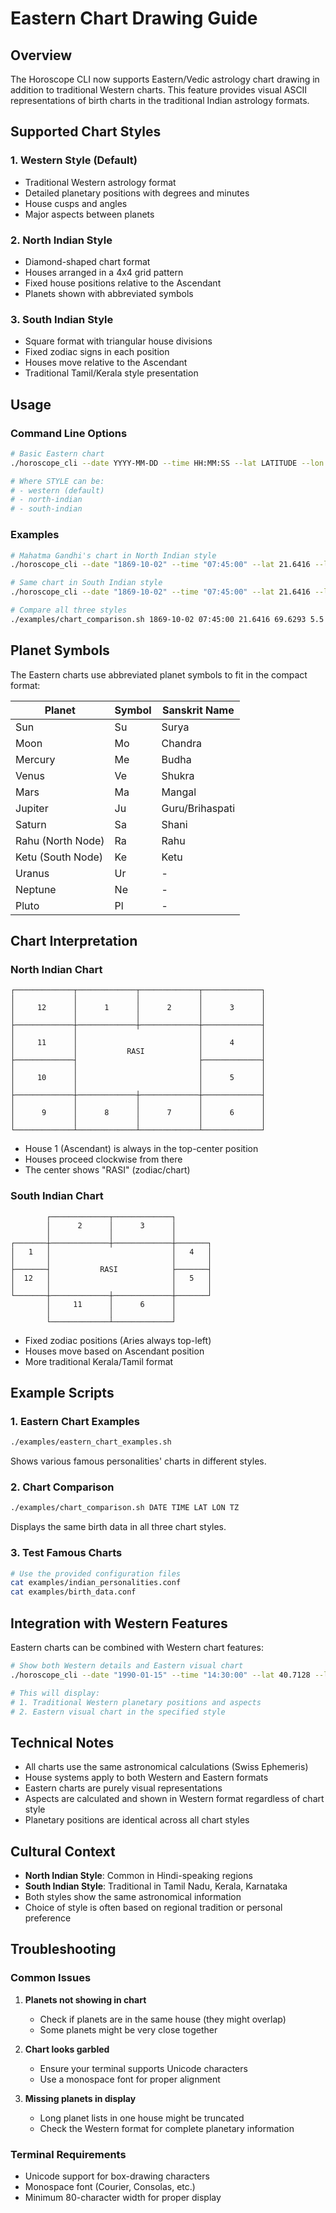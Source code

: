 # Eastern Chart Drawing Guide

## Overview

The Horoscope CLI now supports Eastern/Vedic astrology chart drawing in addition to traditional Western charts. This feature provides visual ASCII representations of birth charts in the traditional Indian astrology formats.

## Supported Chart Styles

### 1. Western Style (Default)
- Traditional Western astrology format
- Detailed planetary positions with degrees and minutes
- House cusps and angles
- Major aspects between planets

### 2. North Indian Style
- Diamond-shaped chart format
- Houses arranged in a 4x4 grid pattern
- Fixed house positions relative to the Ascendant
- Planets shown with abbreviated symbols

### 3. South Indian Style
- Square format with triangular house divisions
- Fixed zodiac signs in each position
- Houses move relative to the Ascendant
- Traditional Tamil/Kerala style presentation

## Usage

### Command Line Options

```bash
# Basic Eastern chart
./horoscope_cli --date YYYY-MM-DD --time HH:MM:SS --lat LATITUDE --lon LONGITUDE --timezone OFFSET --chart-style STYLE

# Where STYLE can be:
# - western (default)
# - north-indian
# - south-indian
```

### Examples

```bash
# Mahatma Gandhi's chart in North Indian style
./horoscope_cli --date "1869-10-02" --time "07:45:00" --lat 21.6416 --lon 69.6293 --timezone 5.5 --chart-style north-indian

# Same chart in South Indian style
./horoscope_cli --date "1869-10-02" --time "07:45:00" --lat 21.6416 --lon 69.6293 --timezone 5.5 --chart-style south-indian

# Compare all three styles
./examples/chart_comparison.sh 1869-10-02 07:45:00 21.6416 69.6293 5.5
```

## Planet Symbols

The Eastern charts use abbreviated planet symbols to fit in the compact format:

| Planet | Symbol | Sanskrit Name |
|--------|--------|---------------|
| Sun | Su | Surya |
| Moon | Mo | Chandra |
| Mercury | Me | Budha |
| Venus | Ve | Shukra |
| Mars | Ma | Mangal |
| Jupiter | Ju | Guru/Brihaspati |
| Saturn | Sa | Shani |
| Rahu (North Node) | Ra | Rahu |
| Ketu (South Node) | Ke | Ketu |
| Uranus | Ur | - |
| Neptune | Ne | - |
| Pluto | Pl | - |

## Chart Interpretation

### North Indian Chart
```
┌─────────────┬─────────────┬─────────────┬─────────────┐
│             │             │             │             │
│     12      │      1      │      2      │      3      │
│             │             │             │             │
├─────────────┼─────────────┼─────────────┼─────────────┤
│             │                           │             │
│     11      │                           │      4      │
│             │           RASI            │             │
├─────────────┤                           ├─────────────┤
│             │                           │             │
│     10      │                           │      5      │
│             │                           │             │
├─────────────┼─────────────┼─────────────┼─────────────┤
│             │             │             │             │
│      9      │      8      │      7      │      6      │
│             │             │             │             │
└─────────────┴─────────────┴─────────────┴─────────────┘
```

- House 1 (Ascendant) is always in the top-center position
- Houses proceed clockwise from there
- The center shows "RASI" (zodiac/chart)

### South Indian Chart
```
        ┌─────────────┬─────────────┐        
        │      2      │      3      │        
        │             │             │        
┌───────┼─────────────┼─────────────┼───────┐
│   1   │                           │   4   │
│       │                           │       │
├───────┤           RASI            ├───────┤
│  12   │                           │   5   │
│       │                           │       │
└───────┼─────────────┼─────────────┼───────┘
        │     11      │      6      │        
        │             │             │        
        └─────────────┴─────────────┘        
```

- Fixed zodiac positions (Aries always top-left)
- Houses move based on Ascendant position
- More traditional Kerala/Tamil format

## Example Scripts

### 1. Eastern Chart Examples
```bash
./examples/eastern_chart_examples.sh
```
Shows various famous personalities' charts in different styles.

### 2. Chart Comparison
```bash
./examples/chart_comparison.sh DATE TIME LAT LON TZ
```
Displays the same birth data in all three chart styles.

### 3. Test Famous Charts
```bash
# Use the provided configuration files
cat examples/indian_personalities.conf
cat examples/birth_data.conf
```

## Integration with Western Features

Eastern charts can be combined with Western chart features:

```bash
# Show both Western details and Eastern visual chart
./horoscope_cli --date "1990-01-15" --time "14:30:00" --lat 40.7128 --lon -74.0060 --timezone -5 --chart-style north-indian

# This will display:
# 1. Traditional Western planetary positions and aspects
# 2. Eastern visual chart in the specified style
```

## Technical Notes

- All charts use the same astronomical calculations (Swiss Ephemeris)
- House systems apply to both Western and Eastern formats
- Eastern charts are purely visual representations
- Aspects are calculated and shown in Western format regardless of chart style
- Planetary positions are identical across all chart styles

## Cultural Context

- **North Indian Style**: Common in Hindi-speaking regions
- **South Indian Style**: Traditional in Tamil Nadu, Kerala, Karnataka
- Both styles show the same astronomical information
- Choice of style is often based on regional tradition or personal preference

## Troubleshooting

### Common Issues

1. **Planets not showing in chart**
   - Check if planets are in the same house (they might overlap)
   - Some planets might be very close together

2. **Chart looks garbled**
   - Ensure your terminal supports Unicode characters
   - Use a monospace font for proper alignment

3. **Missing planets in display**
   - Long planet lists in one house might be truncated
   - Check the Western format for complete planetary information

### Terminal Requirements

- Unicode support for box-drawing characters
- Monospace font (Courier, Consolas, etc.)
- Minimum 80-character width for proper display
